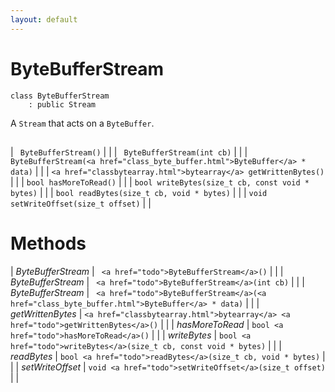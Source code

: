 ```yaml
---
layout: default
---
```


# ByteBufferStream

```
class ByteBufferStream
    : public Stream
```


A `Stream` that acts on a `ByteBuffer`.     

    
## 



## 

| ` ByteBufferStream()` |  |
| ` ByteBufferStream(int cb)` |  |
| ` ByteBufferStream(<a href="class_byte_buffer.html">ByteBuffer</a> * data)` |  |
| `<a href="classbytearray.html">bytearray</a> getWrittenBytes()` |  |
| `bool hasMoreToRead()` |  |
| `bool writeBytes(size_t cb, const void * bytes)` |  |
| `bool readBytes(size_t cb, void * bytes)` |  |
| `void setWriteOffset(size_t offset)` |  |


# Methods

| *ByteBufferStream* |  ` <a href="todo">ByteBufferStream</a>()` |  |
| *ByteBufferStream* |  ` <a href="todo">ByteBufferStream</a>(int cb)` |  |
| *ByteBufferStream* |  ` <a href="todo">ByteBufferStream</a>(<a href="class_byte_buffer.html">ByteBuffer</a> * data)` |  |
| *getWrittenBytes* |  `<a href="classbytearray.html">bytearray</a> <a href="todo">getWrittenBytes</a>()` |  |
| *hasMoreToRead* |  `bool <a href="todo">hasMoreToRead</a>()` |  |
| *writeBytes* |  `bool <a href="todo">writeBytes</a>(size_t cb, const void * bytes)` |  |
| *readBytes* |  `bool <a href="todo">readBytes</a>(size_t cb, void * bytes)` |  |
| *setWriteOffset* |  `void <a href="todo">setWriteOffset</a>(size_t offset)` |  |
